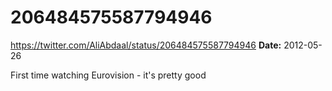 # 206484575587794946
https://twitter.com/AliAbdaal/status/206484575587794946
**Date:** 2012-05-26

First time watching Eurovision - it's pretty good
